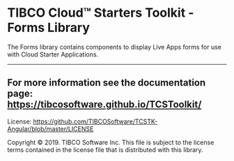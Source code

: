 # TIBCO Cloud™ Starters Toolkit - Forms Library
The Forms library contains components to display Live Apps forms for use with Cloud Starter Applications.

---
For more information see the documentation page: 
https://tibcosoftware.github.io/TCSToolkit/
---

License: https://github.com/TIBCOSoftware/TCSTK-Angular/blob/master/LICENSE

Copyright © 2019. TIBCO Software Inc.
This file is subject to the license terms contained
in the license file that is distributed with this library.
